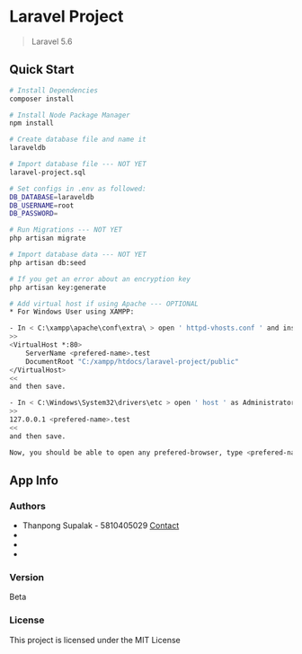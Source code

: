 # Laravel Project

> Laravel 5.6

## Quick Start

``` bash
# Install Dependencies
composer install

# Install Node Package Manager
npm install

# Create database file and name it 
laraveldb

# Import database file --- NOT YET
laravel-project.sql

# Set configs in .env as followed:
DB_DATABASE=laraveldb
DB_USERNAME=root
DB_PASSWORD=

# Run Migrations --- NOT YET
php artisan migrate

# Import database data --- NOT YET
php artisan db:seed

# If you get an error about an encryption key
php artisan key:generate

# Add virtual host if using Apache --- OPTIONAL
* For Windows User using XAMPP:

- In < C:\xampp\apache\conf\extra\ > open ' httpd-vhosts.conf ' and insert
>>
<VirtualHost *:80>
    ServerName <prefered-name>.test
    DocumentRoot "C:/xampp/htdocs/laravel-project/public"
</VirtualHost>
<<
and then save.

- In < C:\Windows\System32\drivers\etc > open ' host ' as Administrator and insert
>>
127.0.0.1 <prefered-name>.test
<<
and then save.

Now, you should be able to open any prefered-browser, type <prefered-name>.test, and it should display laravel's project
```

## App Info

### Authors
* Thanpong Supalak - 5810405029
<a href="mailto:thanapong.su@ku.th?Subject=Regarding%20Laravel%20Project" target="_blank">Contact</a>
*
*
*



### Version
Beta

### License
This project is licensed under the MIT License
